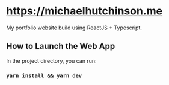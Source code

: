 # https://michaelhutchinson.me

My portfolio website build using ReactJS + Typescript.

## How to Launch the Web App

In the project directory, you can run:

### `yarn install && yarn dev`
